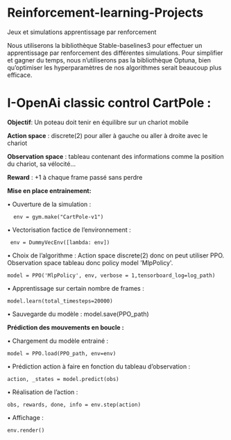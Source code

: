 # Reinforcement-learning-Projects
Jeux et simulations apprentissage par renforcement

Nous utiliserons la bibliothèque Stable-baselines3 pour effectuer un apprentissage par renforcement des différentes simulations.
Pour simplifier et gagner du temps, nous n’utiliserons pas la bibliothèque Optuna, bien qu’optimiser les hyperparamètres de nos algorithmes serait beaucoup plus efficace.

# I-OpenAi classic control CartPole :

 __Objectif__: Un poteau doit tenir en équilibre sur un chariot mobile

__Action space__ : discrete(2) pour aller à gauche ou aller à droite avec le chariot

__Observation space__ : tableau contenant des informations comme la position du chariot, sa vélocité…

__Reward__ : +1 à chaque frame passé sans perdre 

__Mise en place entrainement:__

•	Ouverture de la simulation : 

      env = gym.make("CartPole-v1")

•	Vectorisation factice de l’environnement :  

     env = DummyVecEnv([lambda: env])

•	Choix de l’algorithme : Action space discrete(2) donc on peut utiliser PPO. Observation space tableau donc policy model 'MlpPolicy'.

    model = PPO('MlpPolicy', env, verbose = 1,tensorboard_log=log_path)

•	Apprentissage sur certain nombre de frames : 

    model.learn(total_timesteps=20000)

•	Sauvegarde du modèle : 
    model.save(PPO_path)

__Prédiction des mouvements en boucle :__

•	Chargement du modèle entrainé : 

    model = PPO.load(PPO_path, env=env)

•	Prédiction action à faire en fonction du tableau d’observation : 

    action, _states = model.predict(obs)

•	Réalisation de l’action : 

    obs, rewards, done, info = env.step(action)

•	Affichage : 

    env.render()

 
